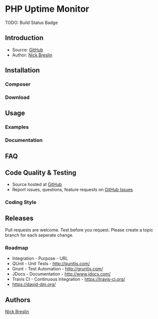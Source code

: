 # PHP Uptime Monitor

TODO: Build Status Badge

## Introduction

* Source: [GitHub](https://github.com/)
* Author: [Nick Breslin](https://github.com/nickbreslin)

## Installation

### Composer

### Download

## Usage

### Examples

### Documentation

## FAQ

## Code Quality & Testing

- Source hosted at [GitHub](https://github.com/nickbreslin/)
- Report issues, questions, feature requests on [GitHub Issues](https://github.com/nickbreslin/../issues)

### Coding Style

## Releases

Pull requests are welcome. Test before you request. Please create a topic branch for each seperate change.

### Roadmap

* Integration - Purpose - URL
* QUnit - Unit Tests - http://qunitjs.com/
* Grunt - Test Automation - http://gruntjs.com/
* JDocs - Documentation - http://www.jdocs.com/
* Travis CI - Continuous Integration - https://travis-ci.org/
* https://david-dm.org/

## Authors

[Nick Breslin](https://github.com/nickbreslin)
